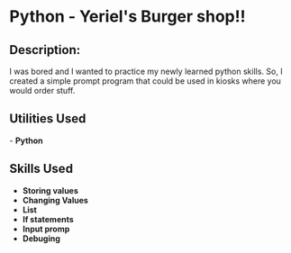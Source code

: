 <h1>Python - Yeriel's Burger shop!!</h1>



<h2>Description:</h2>
I was bored and I wanted to practice my newly learned python skills. So, I created a simple prompt program that could be used in kiosks where you would order stuff.

<br />


<h2>Utilities Used</h2>
- <b>Python </b> 

<h2>Skills Used </h2>

- <b>Storing values </b>
- <b>Changing Values </b>
- <b>List </b>
- <b>If statements  </b>
- <b>Input promp </b>
- <b>Debuging </b>


